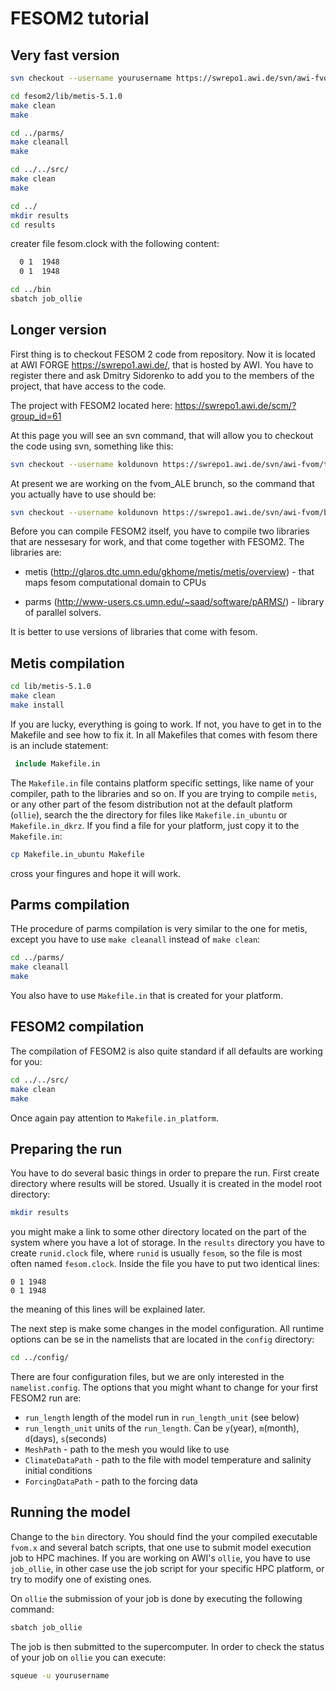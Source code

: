 FESOM2 tutorial
==============

Very fast version
----------------
```bash
svn checkout --username yourusername https://swrepo1.awi.de/svn/awi-fvom/branches/fvom_ALE/ fesom2 

cd fesom2/lib/metis-5.1.0
make clean
make

cd ../parms/
make cleanall
make

cd ../../src/
make clean
make

cd ../
mkdir results
cd results
```

creater file fesom.clock with the following content:

```bash
  0 1  1948
  0 1  1948
```

```bash
cd ../bin
sbatch job_ollie
```

Longer version
-------------

First thing is to checkout FESOM 2 code from repository. Now it is located at AWI FORGE https://swrepo1.awi.de/, that is hosted by AWI. You have to register there and ask Dmitry Sidorenko to add you to the members of the project, that have access to the code.

The project with FESOM2 located here: 
https://swrepo1.awi.de/scm/?group_id=61

At this page you will see an svn command, that will allow you to checkout the code using svn, something like this:

```bash
svn checkout --username koldunovn https://swrepo1.awi.de/svn/awi-fvom/trunk
```

At present we are working on the fvom_ALE brunch, so the command that you actually have to use should be:

```bash
svn checkout --username koldunovn https://swrepo1.awi.de/svn/awi-fvom/branches/fvom_ALE/ fesom2 
```
Before you can compile FESOM2 itself, you have to compile two libraries that are nessesary for work, and that come together with FESOM2. The libraries are:

 * metis (http://glaros.dtc.umn.edu/gkhome/metis/metis/overview) - that maps fesom computational domain to CPUs 

 * parms (http://www-users.cs.umn.edu/~saad/software/pARMS/) - library of parallel solvers.

It is better to use versions of libraries that come with fesom.

Metis compilation
----------------
```bash
cd lib/metis-5.1.0
make clean
make install
```
If you are lucky, everything is going to work. If not, you have to get in to the Makefile and see how to fix it. In all Makefiles that comes with fesom there is an include statement:
```Makefile
 include Makefile.in
```
The `Makefile.in` file contains platform specific settings, like name of your compiler, path to the libraries and so on. If you are trying to compile `metis`, or any other part of the fesom distribution not at the default platform (`ollie`), search the the directory for files like `Makefile.in_ubuntu` or `Makefile.in_dkrz`. If you find a file for your platform, just copy it to the `Makefile.in`:
```bash
cp Makefile.in_ubuntu Makefile
```
cross your fingures and hope it will work.

Parms compilation
----------------
THe procedure of parms compilation is very similar to the one for metis, except you have to use `make cleanall` instead of `make clean`:

```bash
cd ../parms/
make cleanall
make
```
You also have to use `Makefile.in` that is created for your platform.

FESOM2 compilation
-----------------
The compilation of FESOM2 is also quite standard if all defaults are working for you:

```bash
cd ../../src/
make clean
make
```
Once again pay attention to `Makefile.in_platform`.

Preparing the run
----------------

You have to do several basic things in order to prepare the run. First create directory where results will be stored. Usually it is created in the model root directory:

```bash
mkdir results
```

you might make a link to some other directory located on the part of the system where you have a lot of storage. In the `results` directory you have to create `runid.clock` file, where `runid` is usually `fesom`, so the file is most often named `fesom.clock`. Inside the file you have to put two identical lines:
```
0 1 1948
0 1 1948
```
the meaning of this lines will be explained later. 

The next step is make some changes in the model configuration. All runtime options can be se in the namelists that are located in the `config` directory:
```bash
cd ../config/
```
There are four configuration files, but we are only interested in the `namelist.config`. The options that you might whant to change for your first FESOM2 run are:

* `run_length` length of the model run in `run_length_unit` (see below)
* `run_length_unit` units of the `run_length`. Can be `y`(year), `m`(month), `d`(days), `s`(seconds)
* `MeshPath` - path to the mesh you would like to use
* `ClimateDataPath` - path to the file with model temperature and salinity initial conditions
* `ForcingDataPath` - path to the forcing data

Running the model
----------------
Change to the `bin` directory. You should find the your compiled executable `fvom.x` and several batch scripts, that one use to submit model execution job to HPC machines. If you are working on AWI's `ollie`, you have to use `job_ollie`, in other case use the job script for your specific HPC platform, or try to modify one of existing ones.

On `ollie` the submission of your job is done by executing the following command:
```bash
sbatch job_ollie
```
The job is then submitted to the supercomputer. In order to check the status of your job on `ollie` you can execute:
```bash
squeue -u yourusername
```

































